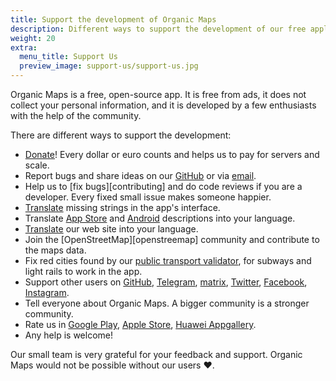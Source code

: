 ```yaml
---
title: Support the development of Organic Maps
description: Different ways to support the development of our free application
weight: 20
extra:
  menu_title: Support Us
  preview_image: support-us/support-us.jpg
---
```


Organic Maps is a free, open-source app. It is free from ads, it does not collect your personal information, and it is developed by a few enthusiasts with the help of the community.

There are different ways to support the development:

- [Donate][donate]! Every dollar or euro counts and helps us to pay for servers and scale.
- Report bugs and share ideas on our [GitHub][github] or via [email][email].
- Help us to [fix bugs][contributing] and do code reviews if you are a developer. Every fixed small issue makes someone happier.
- [Translate][translations] missing strings in the app's interface.
- Translate [App Store][translations_appstore] and [Android][translations_googleplay] descriptions into your language.
- [Translate][translations_website] our web site into your language.
- Join the [OpenStreetMap][openstreemap] community and contribute to the maps data.
- Fix red cities found by our [public transport validator][public_transport_validator], for subways and light rails to work in the app.
- Support other users on [GitHub][issues], [Telegram][telegram_chat], [matrix][matrix], [Twitter][twitter], [Facebook][facebook], [Instagram][instagram].
- Tell everyone about Organic Maps. A bigger community is a stronger community.
- Rate us in [Google Play][googleplay], [Apple Store][appstore], [Huawei Appgallery][appgallery].
- Any help is welcome!

Our small team is very grateful for your feedback and support. Organic Maps would not be possible without our users ❤️.


[donate]: @/donate/index.md

[github]: https://github.com/organicmaps/organicmaps/issues

[email]: mailto:support@organicmaps.app

[bugs]: https://github.com/organicmaps/organicmaps/blob/master/docs/CONTRIBUTING.md

[translations]: https://github.com/organicmaps/organicmaps/blob/master/docs/CONTRIBUTING.md#translations

[translations_appstore]: https://github.com/organicmaps/organicmaps/tree/master/iphone/metadata/en-US

[translations_googleplay]: https://github.com/organicmaps/organicmaps/tree/master/android/src/google/play/listings/en-US

[translations_website]: https://github.com/organicmaps/organicmaps.github.io

[openstreetmap]: https://www.openstreetmap.org/about

[public_transport_validator]: https://cdn.organicmaps.app/subway/

[issues]: https://github.com/organicmaps/organicmaps/issues

[telegram_chat]: https://t.me/OrganicMaps

[matrix]: https://matrix.to/#/#organicmaps:matrix.org

[twitter]: https://twitter.com/OrganicMapsApp

[facebook]: https://facebook.com/OrganicMaps

[instagram]: https://instagram.com/OrganicMaps.app

[googleplay]: market://details?id=app.organicmaps

[appstore]: https://itunes.apple.com/app/id1567437057?action=write-review

[appgallery]: appmarket://details?id=app.organicmaps
